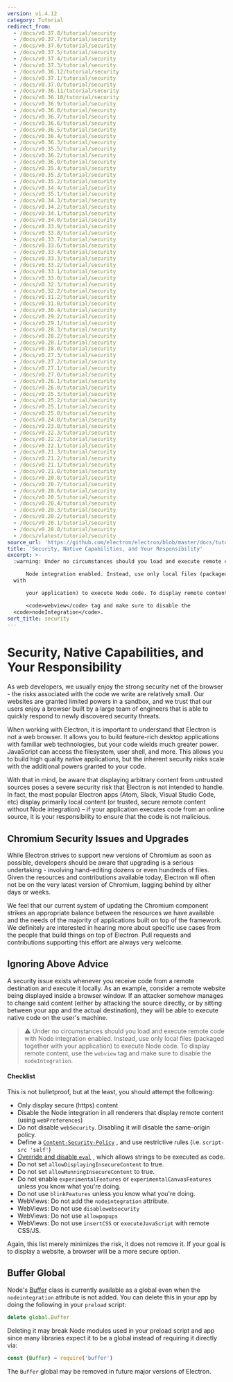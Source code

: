 ```yaml
---
version: v1.4.12
category: Tutorial
redirect_from:
  - /docs/v0.37.8/tutorial/security
  - /docs/v0.37.7/tutorial/security
  - /docs/v0.37.6/tutorial/security
  - /docs/v0.37.5/tutorial/security
  - /docs/v0.37.4/tutorial/security
  - /docs/v0.37.3/tutorial/security
  - /docs/v0.36.12/tutorial/security
  - /docs/v0.37.1/tutorial/security
  - /docs/v0.37.0/tutorial/security
  - /docs/v0.36.11/tutorial/security
  - /docs/v0.36.10/tutorial/security
  - /docs/v0.36.9/tutorial/security
  - /docs/v0.36.8/tutorial/security
  - /docs/v0.36.7/tutorial/security
  - /docs/v0.36.6/tutorial/security
  - /docs/v0.36.5/tutorial/security
  - /docs/v0.36.4/tutorial/security
  - /docs/v0.36.3/tutorial/security
  - /docs/v0.35.5/tutorial/security
  - /docs/v0.36.2/tutorial/security
  - /docs/v0.36.0/tutorial/security
  - /docs/v0.35.4/tutorial/security
  - /docs/v0.35.3/tutorial/security
  - /docs/v0.35.2/tutorial/security
  - /docs/v0.34.4/tutorial/security
  - /docs/v0.35.1/tutorial/security
  - /docs/v0.34.3/tutorial/security
  - /docs/v0.34.2/tutorial/security
  - /docs/v0.34.1/tutorial/security
  - /docs/v0.34.0/tutorial/security
  - /docs/v0.33.9/tutorial/security
  - /docs/v0.33.8/tutorial/security
  - /docs/v0.33.7/tutorial/security
  - /docs/v0.33.6/tutorial/security
  - /docs/v0.33.4/tutorial/security
  - /docs/v0.33.3/tutorial/security
  - /docs/v0.33.2/tutorial/security
  - /docs/v0.33.1/tutorial/security
  - /docs/v0.33.0/tutorial/security
  - /docs/v0.32.3/tutorial/security
  - /docs/v0.32.2/tutorial/security
  - /docs/v0.31.2/tutorial/security
  - /docs/v0.31.0/tutorial/security
  - /docs/v0.30.4/tutorial/security
  - /docs/v0.29.2/tutorial/security
  - /docs/v0.29.1/tutorial/security
  - /docs/v0.28.3/tutorial/security
  - /docs/v0.28.2/tutorial/security
  - /docs/v0.28.1/tutorial/security
  - /docs/v0.28.0/tutorial/security
  - /docs/v0.27.3/tutorial/security
  - /docs/v0.27.2/tutorial/security
  - /docs/v0.27.1/tutorial/security
  - /docs/v0.27.0/tutorial/security
  - /docs/v0.26.1/tutorial/security
  - /docs/v0.26.0/tutorial/security
  - /docs/v0.25.3/tutorial/security
  - /docs/v0.25.2/tutorial/security
  - /docs/v0.25.1/tutorial/security
  - /docs/v0.25.0/tutorial/security
  - /docs/v0.24.0/tutorial/security
  - /docs/v0.23.0/tutorial/security
  - /docs/v0.22.3/tutorial/security
  - /docs/v0.22.2/tutorial/security
  - /docs/v0.22.1/tutorial/security
  - /docs/v0.21.3/tutorial/security
  - /docs/v0.21.2/tutorial/security
  - /docs/v0.21.1/tutorial/security
  - /docs/v0.21.0/tutorial/security
  - /docs/v0.20.8/tutorial/security
  - /docs/v0.20.7/tutorial/security
  - /docs/v0.20.6/tutorial/security
  - /docs/v0.20.5/tutorial/security
  - /docs/v0.20.4/tutorial/security
  - /docs/v0.20.3/tutorial/security
  - /docs/v0.20.2/tutorial/security
  - /docs/v0.20.1/tutorial/security
  - /docs/v0.20.0/tutorial/security
  - /docs/vlatest/tutorial/security
source_url: 'https://github.com/electron/electron/blob/master/docs/tutorial/security.md'
title: 'Security, Native Capabilities, and Your Responsibility'
excerpt: >-
  :warning: Under no circumstances should you load and execute remote code with

      Node integration enabled. Instead, use only local files (packaged together
  with

      your application) to execute Node code. To display remote content, use the

      <code>webview</code> tag and make sure to disable the
  <code>nodeIntegration</code>.
sort_title: security
---
```

# Security, Native Capabilities, and Your Responsibility

As web developers, we usually enjoy the strong security net of the browser - the risks associated with the code we write are relatively small. Our websites are granted limited powers in a sandbox, and we trust that our users enjoy a browser built by a large team of engineers that is able to quickly respond to newly discovered security threats.

When working with Electron, it is important to understand that Electron is not a web browser. It allows you to build feature-rich desktop applications with familiar web technologies, but your code wields much greater power. JavaScript can access the filesystem, user shell, and more. This allows you to build high quality native applications, but the inherent security risks scale with the additional powers granted to your code.

With that in mind, be aware that displaying arbitrary content from untrusted sources poses a severe security risk that Electron is not intended to handle. In fact, the most popular Electron apps (Atom, Slack, Visual Studio Code, etc) display primarily local content (or trusted, secure remote content without Node integration) – if your application executes code from an online source, it is your responsibility to ensure that the code is not malicious.

## Chromium Security Issues and Upgrades

While Electron strives to support new versions of Chromium as soon as possible, developers should be aware that upgrading is a serious undertaking - involving hand-editing dozens or even hundreds of files. Given the resources and contributions available today, Electron will often not be on the very latest version of Chromium, lagging behind by either days or weeks.

We feel that our current system of updating the Chromium component strikes an appropriate balance between the resources we have available and the needs of the majority of applications built on top of the framework. We definitely are interested in hearing more about specific use cases from the people that build things on top of Electron. Pull requests and contributions supporting this effort are always very welcome.

## Ignoring Above Advice

A security issue exists whenever you receive code from a remote destination and execute it locally. As an example, consider a remote website being displayed inside a browser window. If an attacker somehow manages to change said content (either by attacking the source directly, or by sitting between your app and the actual destination), they will be able to execute native code on the user's machine.

> :warning: Under no circumstances should you load and execute remote code with Node integration enabled. Instead, use only local files (packaged together with your application) to execute Node code. To display remote content, use the `webview` tag and make sure to disable the `nodeIntegration`.

#### Checklist

This is not bulletproof, but at the least, you should attempt the following:

*   Only display secure (https) content
*   Disable the Node integration in all renderers that display remote content (using `webPreferences`)
*   Do not disable `webSecurity`. Disabling it will disable the same-origin policy.
*   Define a [`Content-Security-Policy`](http://www.html5rocks.com/en/tutorials/security/content-security-policy/) , and use restrictive rules (i.e. `script-src 'self'`)
*   [Override and disable `eval`](https://github.com/nylas/N1/blob/0abc5d5defcdb057120d726b271933425b75b415/static/index.js#L6-L8) , which allows strings to be executed as code.
*   Do not set `allowDisplayingInsecureContent` to true.
*   Do not set `allowRunningInsecureContent` to true.
*   Do not enable `experimentalFeatures` or `experimentalCanvasFeatures` unless you know what you're doing.
*   Do not use `blinkFeatures` unless you know what you're doing.
*   WebViews: Do not add the `nodeintegration` attribute.
*   WebViews: Do not use `disablewebsecurity`
*   WebViews: Do not use `allowpopups`
*   WebViews: Do not use `insertCSS` or `executeJavaScript` with remote CSS/JS.

Again, this list merely minimizes the risk, it does not remove it. If your goal is to display a website, a browser will be a more secure option.

## Buffer Global

Node's [Buffer](https://nodejs.org/api/buffer.html) class is currently available as a global even when the `nodeintegration` attribute is not added. You can delete this in your app by doing the following in your `preload` script:

```js
delete global.Buffer
```

Deleting it may break Node modules used in your preload script and app since many libraries expect it to be a global instead of requiring it directly via:

```js
const {Buffer} = require('buffer')
```

The `Buffer` global may be removed in future major versions of Electron.
